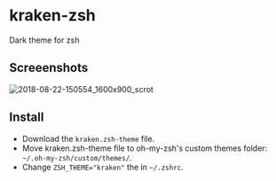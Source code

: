 # kraken-zsh
Dark theme for zsh

## Screeenshots
![2018-08-22-150554_1600x900_scrot](https://user-images.githubusercontent.com/2269864/44485371-59c34800-a61e-11e8-8d3a-c486fea908b5.png)

## Install
* Download the `kraken.zsh-theme` file.
* Move kraken.zsh-theme file to oh-my-zsh's custom themes folder: `~/.oh-my-zsh/custom/themes/`.
* Change `ZSH_THEME="kraken"` the in `~/.zshrc`.
